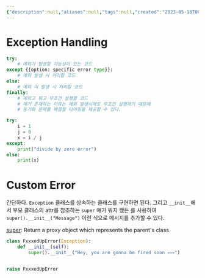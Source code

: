 ```yaml
---
{"description":null,"aliases":null,"tags":null,"created":"2023-05-18T00:02:32","updated":"2023-08-21T00:47:11","title":"try - except - else - finally (python)","dg-publish":true,"permalink":"/docs/try - except - else - finally (python)/","dgPassFrontmatter":true}
---
```



# Exception Handling

```python
try:
    # 예외가 발생할 가능성이 있는 코드
except {{option: specific error type}}:
    # 예외 발생 시 처리할 코드
else:
    # 예외 미 발생 시 처리할 코드
finally:
    # 예외고 뭐고 무조건 실행할 코드
    # 얘가 존재하는 이유는 예외 발생시에도 무조건 실행하기 때문에
    # 동기화 문제를 해결할 타이밍을 제공할 수 있다.
```

```python
try:
    i = 1
    j = 0
    x = i / j
except:
    print("divide by zero error")
else:
    print(x)
```

# Custom Error

간단하다. `Exception` 클래스를 상속하는 클래스를 구현하면 된다. 그리고 `__init__`에서 부모 클래스의 attr를 참조하는 `super` 얘가 뭐지 쨌든 를 사용하여 `super().__init__("Message")` 이런 식으로 메시지를 추가할 수 있다.

[super](https://www.geeksforgeeks.org/python-super/): Return a proxy object which represents the parent's class

```python
class FxxxedUpError(Exception):
    def __init__(self):
        super().__init__("Hey, you are gonna be fired soon 💀💀💀")


raise FxxxedUpError
```

